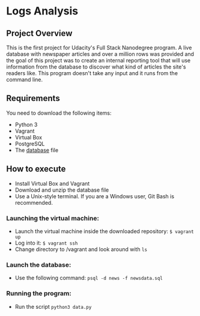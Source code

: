 # Logs Analysis

##  Project Overview

This is the first project for Udacity's Full Stack Nanodegree program. A live database with newspaper articles and over a million rows was provided and the goal of this project was to create an internal reporting tool that will use information from the database to discover what kind of articles the site's readers like. This program doesn't take any input and it runs from the command line.

## Requirements
You need to download the following items:
 - Python 3  
 - Vagrant   
 - Virtual Box  
 - PostgreSQL  
 - The [database](https://d17h27t6h515a5.cloudfront.net/topher/2016/August/57b5f748_newsdata/newsdata.zip) file

## How to execute
- Install Virtual Box and Vagrant
- Download and unzip the database file
- Use a Unix-style terminal. If you are a Windows user, Git Bash is recommended.

### Launching the virtual machine:
- Launch the virtual machine inside the downloaded repository:
`$ vagrant up`  
- Log into  it:
`$ vagrant ssh`  
- Change directory to /vagrant and look around with `ls`  

### Launch the database:
- Use the following command:
`psql -d news -f newsdata.sql`   

### Running the program:
- Run the script
`python3 data.py`
